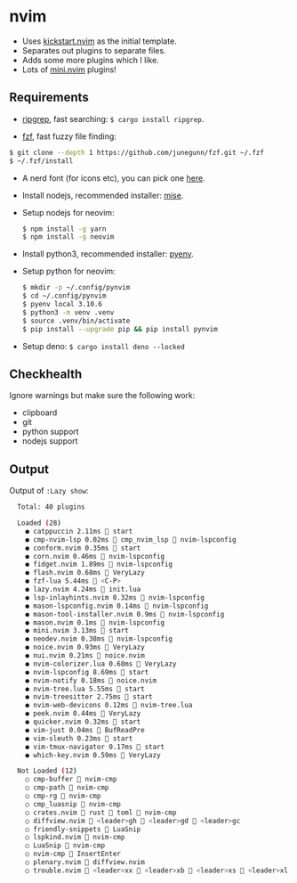 # nvim

- Uses [kickstart.nvim](https://github.com/nvim-lua/kickstart.nvim) as the initial template.
- Separates out plugins to separate files.
- Adds some more plugins which I like.
- Lots of [mini.nvim](https://github.com/echasnovski/mini.nvim) plugins!

## Requirements

- [ripgrep](https://github.com/BurntSushi/ripgrep), fast searching: `$ cargo install ripgrep`.

- [fzf](https://github.com/junegunn/fzf), fast fuzzy file finding:

```bash
$ git clone --depth 1 https://github.com/junegunn/fzf.git ~/.fzf
$ ~/.fzf/install
```

- A nerd font (for icons etc), you can pick one [here](https://www.nerdfonts.com/font-downloads).

- Install nodejs, recommended installer: [mise](https://github.com/jdx/mise).

- Setup nodejs for neovim:

  ```bash
  $ npm install -g yarn
  $ npm install -g neovim
  ```

- Install python3, recommended installer: [pyenv](https://github.com/pyenv/pyenv).

- Setup python for neovim:

  ```bash
  $ mkdir -p ~/.config/pynvim
  $ cd ~/.config/pynvim
  $ pyenv local 3.10.6
  $ python3 -m venv .venv
  $ source .venv/bin/activate
  $ pip install --upgrade pip && pip install pynvim
  ```

- Setup deno: `$ cargo install deno --locked`

## Checkhealth

Ignore warnings but make sure the following work:

- clipboard
- git
- python support
- nodejs support

## Output

Output of `:Lazy show`:

```bash
  Total: 40 plugins

  Loaded (28)
    ● catppuccin 2.11ms  start
    ● cmp-nvim-lsp 0.02ms 󰢱 cmp_nvim_lsp  nvim-lspconfig
    ● conform.nvim 0.35ms  start
    ● corn.nvim 0.46ms  nvim-lspconfig
    ● fidget.nvim 1.89ms  nvim-lspconfig
    ● flash.nvim 0.68ms  VeryLazy
    ● fzf-lua 5.44ms  <C-P>
    ● lazy.nvim 4.24ms  init.lua
    ● lsp-inlayhints.nvim 0.32ms  nvim-lspconfig
    ● mason-lspconfig.nvim 0.14ms  nvim-lspconfig
    ● mason-tool-installer.nvim 0.9ms  nvim-lspconfig
    ● mason.nvim 0.1ms  nvim-lspconfig
    ● mini.nvim 3.13ms  start
    ● neodev.nvim 0.38ms  nvim-lspconfig
    ● noice.nvim 0.93ms  VeryLazy
    ● nui.nvim 0.21ms  noice.nvim
    ● nvim-colorizer.lua 0.68ms  VeryLazy
    ● nvim-lspconfig 8.69ms  start
    ● nvim-notify 0.18ms  noice.nvim
    ● nvim-tree.lua 5.55ms  start
    ● nvim-treesitter 2.75ms  start
    ● nvim-web-devicons 0.12ms  nvim-tree.lua
    ● peek.nvim 0.44ms  VeryLazy
    ● quicker.nvim 0.32ms  start
    ● vim-just 0.04ms  BufReadPre
    ● vim-sleuth 0.23ms  start
    ● vim-tmux-navigator 0.17ms  start
    ● which-key.nvim 0.59ms  VeryLazy

  Not Loaded (12)
    ○ cmp-buffer  nvim-cmp
    ○ cmp-path  nvim-cmp
    ○ cmp-rg  nvim-cmp
    ○ cmp_luasnip  nvim-cmp
    ○ crates.nvim  rust  toml  nvim-cmp
    ○ diffview.nvim  <leader>gh  <leader>gd  <leader>gc
    ○ friendly-snippets  LuaSnip
    ○ lspkind.nvim  nvim-cmp
    ○ LuaSnip  nvim-cmp
    ○ nvim-cmp  InsertEnter
    ○ plenary.nvim  diffview.nvim
    ○ trouble.nvim  <leader>xx  <leader>xb  <leader>xs  <leader>xl  <leader>xq
```
